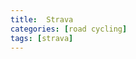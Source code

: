 ```yaml
---
title:  Strava
categories: [road cycling]
tags: [strava]   
---
```

<div class="strava-embed-placeholder" data-embed-type="activity" data-embed-id="8595112703"></div><script src="https://strava-embeds.com/embed.js"></script>

<!-- <img src="https://dgtzuqphqg23d.cloudfront.net/_hWEzypHwMpoTl2_55t4GipbisJM-tAMp735JtzKSPY-1150x2048.jpg" alt="cycling" width="400"/>

<img src="https://dgtzuqphqg23d.cloudfront.net/P7NkoU4JF8WofNKpuxFFUXTzfmwi1zpBgjSush86p2c-1152x2048.jpg" alt="cycling" width="400"/> -->
